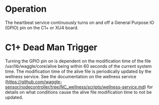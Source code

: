 # Operation

The heartbeat service continuously turns on and off a General Purpose IO (GPIO) pin on the C1+ or XU4 board.

# C1+ Dead Man Trigger

Turning the GPIO pin on is dependent on the modification time of the file
/usr/lib/waggle/core/alive being within 60 seconds of the current system
time. The modification time of the alive file is periodically updated by the
wellness service. See the documentation on the wellness service
(https://github.com/waggle-sensor/nodecontroller/tree/NC_wellness/scripts/wellness-service.md)
for details on what conditions cause the alive file modification time to not be updated.
